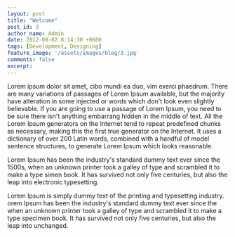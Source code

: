 ```yaml
---
layout: post
title: "Welcome"
post_id: 3
author_name: Admin
date: 2012-08-02 8:14:30 +0600
tags: [Development, Designing]
feature_image: '/assets/images/blog/3.jpg'
comments: false
excerpt:  
---
```


<p class="mb-30">Lorem ipsum dolor sit amet, cibo mundi ea duo, vim exerci phaedrum. There are many variations of passages of Lorem Ipsum available, but the majority have alteration in some injected or  words which don't look even slightly believable. If you are going to use a passage of Lorem Ipsum, you need to be sure there isn't anything embarrang hidden in the middle of text. All the Lorem Ipsum generators on the Internet tend to repeat predefined chunks as necessary, making this the first true generator on the Internet. It uses a dictionary of over 200 Latin words, combined with a handful of model sentence structures, to generate Lorem Ipsum which looks reasonable. </p>
<p class="mb-30">Lorem Ipsum has been the industry's standard dummy text ever since the 1500s, when an unknown printer took a galley of type and scrambled it to make a type simen book. It has survived not only five centuries, but also the leap into electronic typesetting.</p>
<p>Lorem Ipsum is simply dummy text of the printing and typesetting industry. orem Ipsum has been the industry's standard dummy text ever since the when an unknown printer took a galley of type and scrambled it to make a type specimen book. It has survived not only five centuries, but also the leap into  unchanged.</p>